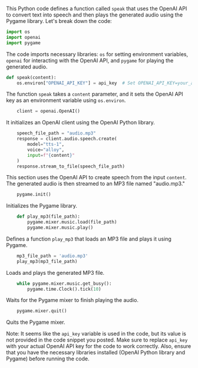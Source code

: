 This Python code defines a function called `speak` that uses the OpenAI API to convert text into speech and then plays the generated audio using the Pygame library. Let's break down the code:

```python
import os
import openai
import pygame
```

The code imports necessary libraries: `os` for setting environment variables, `openai` for interacting with the OpenAI API, and `pygame` for playing the generated audio.

```python
def speak(content):
    os.environ["OPENAI_API_KEY"] = api_key  # Set OPENAI_API_KEY=your_actual_api_key
```

The function `speak` takes a `content` parameter, and it sets the OpenAI API key as an environment variable using `os.environ`.

```python
    client = openai.OpenAI()
```

It initializes an OpenAI client using the OpenAI Python library.

```python
    speech_file_path = "audio.mp3"
    response = client.audio.speech.create(
        model="tts-1",
        voice="alloy",
        input=f"{content}"
    )
    response.stream_to_file(speech_file_path)
```

This section uses the OpenAI API to create speech from the input `content`. The generated audio is then streamed to an MP3 file named "audio.mp3."

```python
    pygame.init()
```

Initializes the Pygame library.

```python
    def play_mp3(file_path):
        pygame.mixer.music.load(file_path)
        pygame.mixer.music.play()
```

Defines a function `play_mp3` that loads an MP3 file and plays it using Pygame.

```python
    mp3_file_path = 'audio.mp3'
    play_mp3(mp3_file_path)
```

Loads and plays the generated MP3 file.

```python
    while pygame.mixer.music.get_busy():
        pygame.time.Clock().tick(10)
```

Waits for the Pygame mixer to finish playing the audio.

```python
    pygame.mixer.quit()
```

Quits the Pygame mixer.

Note: It seems like the `api_key` variable is used in the code, but its value is not provided in the code snippet you posted. Make sure to replace `api_key` with your actual OpenAI API key for the code to work correctly. Also, ensure that you have the necessary libraries installed (OpenAI Python library and Pygame) before running the code.
